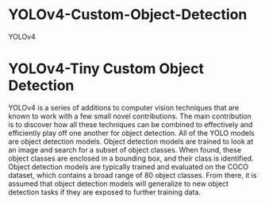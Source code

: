 # YOLOv4-Custom-Object-Detection
YOLOv4 
# YOLOv4-Tiny Custom Object Detection

YOLOv4 is a series of additions to computer vision techniques that are known to work with a few small novel contributions. The main contribution is to discover how all these techniques can be combined to effectively and efficiently play off one another for object detection. All of the YOLO models are object detection models. Object detection models are trained to look at an image and search for a subset of object classes. When found, these object classes are enclosed in a bounding box, and their class is identified. Object detection models are typically trained and evaluated on the COCO dataset, which contains a broad range of 80 object classes. From there, it is assumed that object detection models will generalize to new object detection tasks if they are exposed to further training data.
